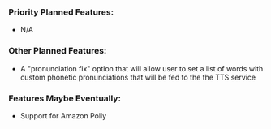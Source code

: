 ### Priority Planned Features:
* N/A

### Other Planned Features:
* A "pronunciation fix" option that will allow user to set a list of words with custom phonetic pronunciations that will be fed to the the TTS service

### Features Maybe Eventually:
* Support for Amazon Polly